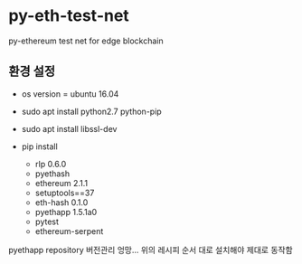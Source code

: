 # py-eth-test-net
py-ethereum test net for edge blockchain

## 환경 설정

- os version = ubuntu 16.04

- sudo apt install python2.7 python-pip
- sudo apt install libssl-dev
- pip install
  - rlp 0.6.0
  - pyethash
  - ethereum 2.1.1
  - setuptools==37
  - eth-hash 0.1.0
  - pyethapp 1.5.1a0
  - pytest
  - ethereum-serpent

pyethapp repository 버전관리 엉망... 위의 레시피 순서 대로 설치해야 제대로 동작함
